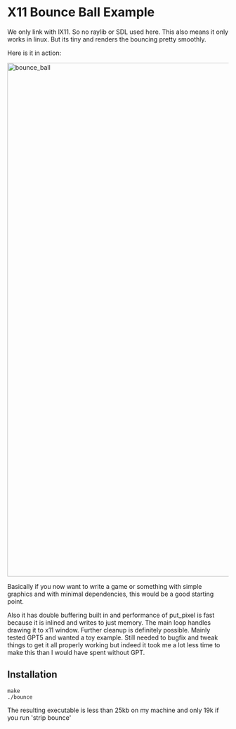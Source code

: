 # X11 Bounce Ball Example

We only link with lX11. So no raylib or SDL used here. This also means it
only works in linux. But its tiny and renders the bouncing pretty smoothly.

Here is it in action:

<img width="1939" height="1167" alt="bounce_ball" src="https://github.com/user-attachments/assets/e8b7e374-780e-44bb-8b65-8a1a89f878e1" />

Basically if you now want to write a game or something with simple graphics and
with minimal dependencies, this would be a good starting point.

Also it has double buffering built in and performance of put_pixel is fast because it is inlined and writes to just memory.
The main loop handles drawing it to x11 window.
Further cleanup is definitely possible.
Mainly tested GPT5 and wanted a toy example. Still needed to bugfix and tweak things to get it all properly working but indeed
it took me a lot less time to make this than I would have spent without GPT.

## Installation

```
make
./bounce
```

The resulting executable is less than 25kb on my machine and only 19k if you run 'strip bounce'
